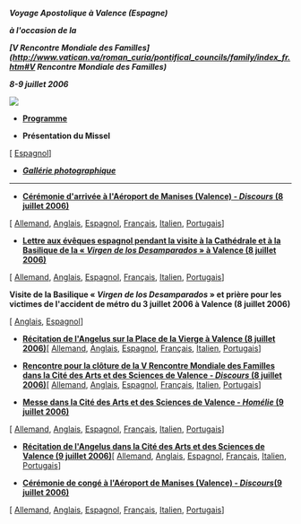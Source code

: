 ***Voyage Apostolique à Valence (Espagne)***

***à l'occasion de la***

***[V Rencontre Mondiale des Familles](http://www.vatican.va/roman_curia/pontifical_councils/family/index_fr.htm#V Rencontre Mondiale des Familles)***

***8-9 juillet 2006***

![](/content/dam/benedict-xvi/images/travels/2006/spagna-2006.jpg)

- **[Programme](/content/benedict-xvi/fr/travels/2006/documents/trav_ben-xvi_valencia-program_20060708.html)**

- **Présentation du Missel**

[ [Espagnol](http://www.vatican.va/news_services/liturgy/2006/documents/ns_lit_doc_20060708_present-valencia_sp.html)]

- ***[Gallérie photographique](http://www.vatican.va/news_services/or/photo/vale_07_06/index.html)***

* * *

- **[Cérémonie d'arrivée à l'Aéroport  de Manises (Valence) - *Discours* (8 juillet 2006)](/content/benedict-xvi/fr/speeches/2006/july/documents/hf_ben-xvi_spe_20060708_valencia-arrival.html)**

[ [Allemand](/content/benedict-xvi/de/speeches/2006/july/documents/hf_ben-xvi_spe_20060708_valencia-arrival.html), [Anglais](/content/benedict-xvi/en/speeches/2006/july/documents/hf_ben-xvi_spe_20060708_valencia-arrival.html), [Espagnol](/content/benedict-xvi/es/speeches/2006/july/documents/hf_ben-xvi_spe_20060708_valencia-arrival.html), [Français](/content/benedict-xvi/fr/speeches/2006/july/documents/hf_ben-xvi_spe_20060708_valencia-arrival.html), [Italien](/content/benedict-xvi/it/speeches/2006/july/documents/hf_ben-xvi_spe_20060708_valencia-arrival.html), [Portugais](/content/benedict-xvi/pt/speeches/2006/july/documents/hf_ben-xvi_spe_20060708_valencia-arrival.html)]

- **[Lettre aux évêques espagnol pendant la visite à la Cathédrale et à la Basilique de la « *Virgen de los Desamparados* » à Valence (8 juillet 2006)](/content/benedict-xvi/fr/letters/2006/documents/hf_ben-xvi_let_20060708_spanish-bishops.html)**

[ [Allemand](/content/benedict-xvi/de/letters/2006/documents/hf_ben-xvi_let_20060708_spanish-bishops.html), [Anglais](/content/benedict-xvi/en/letters/2006/documents/hf_ben-xvi_let_20060708_spanish-bishops.html), [Espagnol](/content/benedict-xvi/es/letters/2006/documents/hf_ben-xvi_let_20060708_spanish-bishops.html), [Français](/content/benedict-xvi/fr/letters/2006/documents/hf_ben-xvi_let_20060708_spanish-bishops.html), [Italien](/content/benedict-xvi/it/letters/2006/documents/hf_ben-xvi_let_20060708_spanish-bishops.html), [Portugais](/content/benedict-xvi/pt/letters/2006/documents/hf_ben-xvi_let_20060708_spanish-bishops.html)]

**Visite de la Basilique « *Virgen de los Desamparados* » et prière pour les victimes de l'accident de métro du 3 juillet 2006 à Valence (8 juillet 2006)**

[ [Anglais](/content/benedict-xvi/en/speeches/2006/july/documents/hf_ben-xvi_spe_20060708_preghiera.html), [Espagnol](/content/benedict-xvi/es/speeches/2006/july/documents/hf_ben-xvi_spe_20060708_preghiera.html)]

- **[Récitation de l'Angelus sur la Place de la Vierge à Valence (8 juillet 2006)](/content/benedict-xvi/fr/angelus/2006/documents/hf_ben-xvi_ang_20060708_plaza-virgen.html)**[ [Allemand](/content/benedict-xvi/de/angelus/2006/documents/hf_ben-xvi_ang_20060708_plaza-virgen.html), [Anglais](/content/benedict-xvi/en/angelus/2006/documents/hf_ben-xvi_ang_20060708_plaza-virgen.html), [Espagnol](/content/benedict-xvi/es/angelus/2006/documents/hf_ben-xvi_ang_20060708_plaza-virgen.html), [Français](/content/benedict-xvi/fr/angelus/2006/documents/hf_ben-xvi_ang_20060708_plaza-virgen.html), [Italien](/content/benedict-xvi/it/angelus/2006/documents/hf_ben-xvi_ang_20060708_plaza-virgen.html), [Portugais](/content/benedict-xvi/pt/angelus/2006/documents/hf_ben-xvi_ang_20060708_plaza-virgen.html)]

- **[Rencontre pour la clôture de la V Rencontre Mondiale des Familles dans la Cité des Arts et des Sciences de Valence - *Discours* (8 juillet 2006)](/content/benedict-xvi/fr/speeches/2006/july/documents/hf_ben-xvi_spe_20060708_incontro-festivo.html)**[ [Allemand](/content/benedict-xvi/de/speeches/2006/july/documents/hf_ben-xvi_spe_20060708_incontro-festivo.html), [Anglais](/content/benedict-xvi/en/speeches/2006/july/documents/hf_ben-xvi_spe_20060708_incontro-festivo.html), [Espagnol](/content/benedict-xvi/es/speeches/2006/july/documents/hf_ben-xvi_spe_20060708_incontro-festivo.html), [Français](/content/benedict-xvi/fr/speeches/2006/july/documents/hf_ben-xvi_spe_20060708_incontro-festivo.html), [Italien](/content/benedict-xvi/it/speeches/2006/july/documents/hf_ben-xvi_spe_20060708_incontro-festivo.html), [Portugais](/content/benedict-xvi/pt/speeches/2006/july/documents/hf_ben-xvi_spe_20060708_incontro-festivo.html)]

- **[Messe dans la Cité des Arts et des Sciences de Valence - *Homélie* (9 juillet 2006)](/content/benedict-xvi/fr/homilies/2006/documents/hf_ben-xvi_hom_20060709_valencia.html)**

[ [Allemand](/content/benedict-xvi/de/homilies/2006/documents/hf_ben-xvi_hom_20060709_valencia.html), [Anglais](/content/benedict-xvi/en/homilies/2006/documents/hf_ben-xvi_hom_20060709_valencia.html), [Espagnol](/content/benedict-xvi/es/homilies/2006/documents/hf_ben-xvi_hom_20060709_valencia.html), [Français](/content/benedict-xvi/fr/homilies/2006/documents/hf_ben-xvi_hom_20060709_valencia.html), [Italien](/content/benedict-xvi/it/homilies/2006/documents/hf_ben-xvi_hom_20060709_valencia.html), [Portugais](/content/benedict-xvi/pt/homilies/2006/documents/hf_ben-xvi_hom_20060709_valencia.html)]

- **[Récitation de l'Angelus dans la Cité des Arts et des Sciences de Valence (9 juillet 2006)](/content/benedict-xvi/fr/angelus/2006/documents/hf_ben-xvi_ang_20060709_valencia.html)**[ [Allemand](/content/benedict-xvi/de/angelus/2006/documents/hf_ben-xvi_ang_20060709_valencia.html), [Anglais](/content/benedict-xvi/en/angelus/2006/documents/hf_ben-xvi_ang_20060709_valencia.html), [Espagnol](/content/benedict-xvi/es/angelus/2006/documents/hf_ben-xvi_ang_20060709_valencia.html), [Français](/content/benedict-xvi/fr/angelus/2006/documents/hf_ben-xvi_ang_20060709_valencia.html), [Italien](/content/benedict-xvi/it/angelus/2006/documents/hf_ben-xvi_ang_20060709_valencia.html), [Portugais](/content/benedict-xvi/pt/angelus/2006/documents/hf_ben-xvi_ang_20060709_valencia.html)]

- **[Cérémonie de congé à l'Aéroport de Manises (Valence) - *Discours*(9 juillet 2006)](/content/benedict-xvi/fr/speeches/2006/july/documents/hf_ben-xvi_spe_20060709_valencia-congedo.html)**

[ [Allemand](/content/benedict-xvi/de/speeches/2006/july/documents/hf_ben-xvi_spe_20060709_valencia-congedo.html), [Anglais](/content/benedict-xvi/en/speeches/2006/july/documents/hf_ben-xvi_spe_20060709_valencia-congedo.html), [Espagnol](/content/benedict-xvi/es/speeches/2006/july/documents/hf_ben-xvi_spe_20060709_valencia-congedo.html), [Français](/content/benedict-xvi/fr/speeches/2006/july/documents/hf_ben-xvi_spe_20060709_valencia-congedo.html), [Italien](/content/benedict-xvi/it/speeches/2006/july/documents/hf_ben-xvi_spe_20060709_valencia-congedo.html), [Portugais](/content/benedict-xvi/pt/speeches/2006/july/documents/hf_ben-xvi_spe_20060709_valencia-congedo.html)]